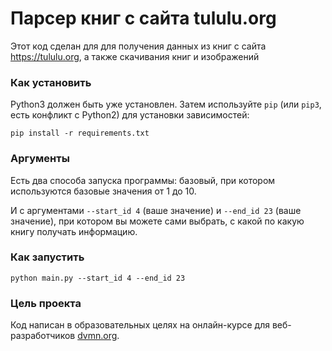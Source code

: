 # Парсер книг с сайта tululu.org

Этот код сделан для для получения данных из книг с сайта https://tululu.org, а также скачивания книг и изображений 

### Как установить

Python3 должен быть уже установлен. 
Затем используйте `pip` (или `pip3`, есть конфликт с Python2) для установки зависимостей:
```
pip install -r requirements.txt
```

### Аргументы

Есть два способа запуска программы: базовый, при котором используются базовые значения от 1 до 10.

И с аргументами `--start_id 4` (ваше значение) и `--end_id 23` (ваше значение), при котором вы можете сами выбрать, с какой по какую книгу получать информацию.
### Как запустить
```
python main.py --start_id 4 --end_id 23
```
### Цель проекта

Код написан в образовательных целях на онлайн-курсе для веб-разработчиков [dvmn.org](https://dvmn.org/).